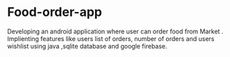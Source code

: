 # Food-order-app
Developing an android application where user can order food from Market .
Implienting features like users list of orders,
number of orders and users wishlist using java ,sqlite database and google firebase.
